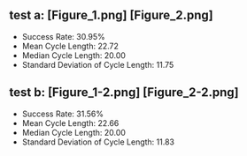 ## test a: [Figure_1.png] [Figure_2.png]
- Success Rate: 30.95%
- Mean Cycle Length: 22.72
- Median Cycle Length: 20.00
- Standard Deviation of Cycle Length: 11.75

## test b: [Figure_1-2.png] [Figure_2-2.png]
- Success Rate: 31.56%
- Mean Cycle Length: 22.66
- Median Cycle Length: 20.00
- Standard Deviation of Cycle Length: 11.83
